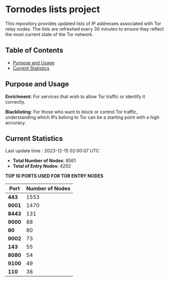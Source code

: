 # Tornodes lists project

This repository provides updated lists of IP addresses associated with Tor relay nodes. The lists are refreshed every 30 minutes to ensure they reflect the most current state of the Tor network.

## Table of Contents

- [Purpose and Usage](#purpose-and-usage)
- [Current Statistics](#current-statistics)


## Purpose and Usage

**Enrichment**: For services that wish to allow Tor traffic or identify it correctly.

**Blacklisting**: For those who want to block or control Tor traffic, understanding which IPs belong to Tor can be a starting point with a high accuracy.

## Current Statistics

Last update time : 2023-12-15 02:00:07 UTC

- **Total Number of Nodes**: 8561
- **Total of Entry Nodes**: 4292

**TOP 10 PORTS USED FOR TOR ENTRY NODES**

| **Port** | **Number of Nodes** |
|------|-----------------|
| **443**   | 1553  |
| **9001**   | 1470  |
| **8443**   | 131  |
| **9000**   | 88  |
| **80**   | 80  |
| **9002**   | 73  |
| **143**   | 55  |
| **8080**   | 54  |
| **9100**   | 49  |
| **110**   | 38  |

